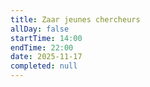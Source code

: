 ```yaml
---
title: Zaar jeunes chercheurs
allDay: false
startTime: 14:00
endTime: 22:00
date: 2025-11-17
completed: null
---
```

